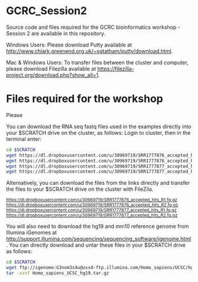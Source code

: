 # GCRC_Session2
Source code and files required for the GCRC bioinformatics workshop - Session 2 are available in this repository.

Windows Users:
Please download Putty available at http://www.chiark.greenend.org.uk/~sgtatham/putty/download.html.

Mac & Windows Users:
To transfer files between the cluster and computer, please download Filezilla available at https://filezilla-project.org/download.php?show_all=1. 

# Files required for the workshop
Please 

You can download the RNA seq fastq files used in the examples directly into your $SCRATCH drive on the cluster, as follows:
Login to cluster, then in the terminal enter:

```bash
cd $SCRATCH
wget https://dl.dropboxusercontent.com/u/30969719/SRR1777876_accepted_hits_R1.fq.gz
wget https://dl.dropboxusercontent.com/u/30969719/SRR1777876_accepted_hits_R2.fq.gz 
wget https://dl.dropboxusercontent.com/u/30969719/SRR1777877_accepted_hits_R1.fq.gz
wget https://dl.dropboxusercontent.com/u/30969719/SRR1777877_accepted_hits_R2.fq.gz
```
Alternatively, you can download the files from the links directly and transfer the files to your $SCRATCH drive on the cluster with FileZila. 

<sub>https://dl.dropboxusercontent.com/u/30969719/SRR1777876_accepted_hits_R1.fq.gz
https://dl.dropboxusercontent.com/u/30969719/SRR1777876_accepted_hits_R2.fq.gz
https://dl.dropboxusercontent.com/u/30969719/SRR1777877_accepted_hits_R1.fq.gz
https://dl.dropboxusercontent.com/u/30969719/SRR1777877_accepted_hits_R2.fq.gz</sub>

You will also need to download the hg19 and mm10 reference genome from Illumina iGenomes at http://support.illumina.com/sequencing/sequencing_software/igenome.html. 
You can directly download and untar these files in your $SCRATCH drive as follows:

```bash
cd $SCRATCH
wget ftp://igenome:G3nom3s4u@ussd-ftp.illumina.com/Homo_sapiens/UCSC/hg19/Homo_sapiens_UCSC_hg19.tar.gz
tar -xzvf Homo_sapiens_UCSC_hg19.tar.gz
```

